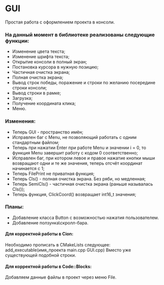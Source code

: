 # GUI
Простая работа с оформлением проекта в консоли.
### На данный момент в библиотеке реализованы следующие функции:
 - Изменение цвета текста;
 - Изменение шрифта текста;
 - Открытие консоли в полный экран;
 - Постановка курсора в нужную позицию;
 - Частичная очистка экрана;
 - Полная очистка экрана;
 - Вывод строк победы, поражение и строки по желанию посередине строки консоли;
 - Вывод строки в рамке;
 - Загрузка;
 - Получение координата клика;
 - Меню.
### Изменения:
 - Теперь GUI - пространство имён;
 - Исправлен баг с Menu, не позволяющий работать с одним стандартным файлом;
 - Теперь при нажатии Enter при работе Menu и значении i = 0, то функция Menu завершит работу с кодом 0 соответственно;
 - Исправлен баг, при котором левое и правое нажатие кнопки мыши возвращают одни и те же значения, теперь отсчёт координат начинается с 1;
 - Теперь FilePrint не приватная функция;
 - Теперь Cls() - полная очистка экрана. Без ряби, но медленная;
 - Теперь SemiCls() - частичная очистка экрана (раньше называлась Cls());
 - Теперь функция, ClickCoord() возвращает int16_t значения;
### Планы:
 - Добавление класса Button с возможностью нажатия пользователем.
 - Добавление ползунка\скролл-бара.


#### Для корректной работы в Cion:
Необходимо прописать в CMakeLists следующее: add_executable(имя_проекта main.cpp GUI.cpp)
Вместо уже существующей подобной строки.
#### Для корректной работы в Code::Blocks:
  Добавляем данные файлы в проект через меню File.
